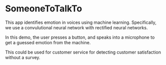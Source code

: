 # SomeoneToTalkTo
This app identifies emotion in voices using machine learning. Specifically, we use a convulutional neural network with rectified neural networks.

In this demo, the user presses a button, and speaks into a microphone to get a guessed emotion from the machine.

This could be used for customer service for detecting customer satisfaction without a survey. 
